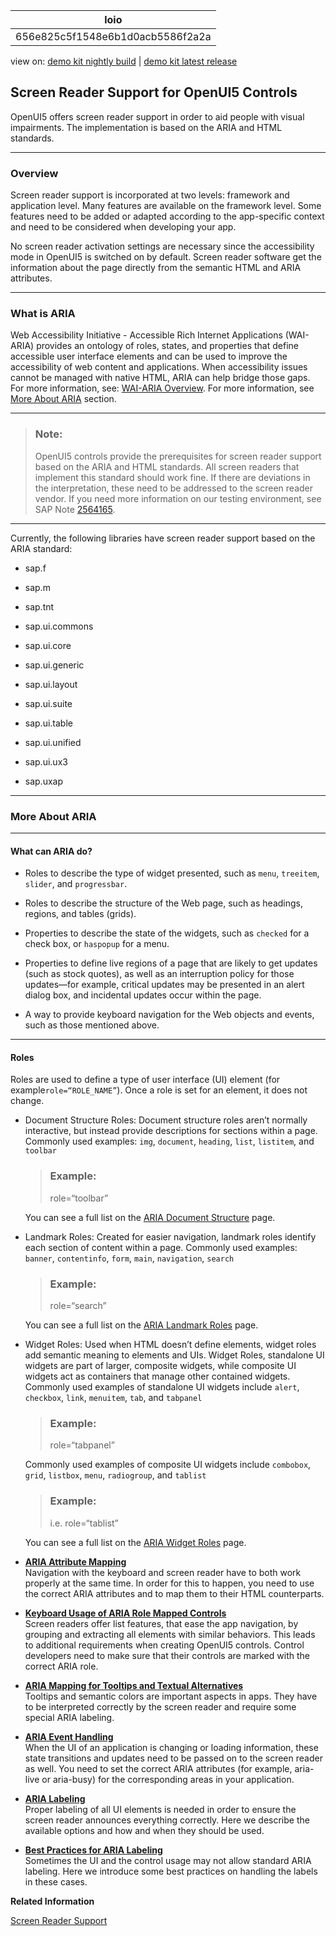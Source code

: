 <!-- loio656e825c5f1548e6b1d0acb5586f2a2a -->

| loio |
| -----|
| 656e825c5f1548e6b1d0acb5586f2a2a |

<div id="loio">

view on: [demo kit nightly build](https://openui5nightly.hana.ondemand.com/#/topic/656e825c5f1548e6b1d0acb5586f2a2a) | [demo kit latest release](https://openui5.hana.ondemand.com/#/topic/656e825c5f1548e6b1d0acb5586f2a2a)</div>

## Screen Reader Support for OpenUI5 Controls

OpenUI5 offers screen reader support in order to aid people with visual impairments. The implementation is based on the ARIA and HTML standards.

***

<a name="loio656e825c5f1548e6b1d0acb5586f2a2a__overview"/>

### Overview

Screen reader support is incorporated at two levels: framework and application level. Many features are available on the framework level. Some features need to be added or adapted according to the app-specific context and need to be considered when developing your app.

No screen reader activation settings are necessary since the accessibility mode in OpenUI5 is switched on by default. Screen reader software get the information about the page directly from the semantic HTML and ARIA attributes.

 

***

<a name="loio656e825c5f1548e6b1d0acb5586f2a2a__Aria"/>

### What is ARIA

Web Accessibility Initiative - Accessible Rich Internet Applications \(WAI-ARIA\) provides an ontology of roles, states, and properties that define accessible user interface elements and can be used to improve the accessibility of web content and applications. When accessibility issues cannot be managed with native HTML, ARIA can help bridge those gaps. For more information, see: [WAI-ARIA Overview](https://www.w3.org/WAI/standards-guidelines/aria/). For more information, see [More About ARIA](Screen_Reader_Support_for_OpenUI5_Controls_656e825.md#loio656e825c5f1548e6b1d0acb5586f2a2a__MoreARIA) section.

***

> ### Note:  
> OpenUI5 controls provide the prerequisites for screen reader support based on the ARIA and HTML standards. All screen readers that implement this standard should work fine. If there are deviations in the interpretation, these need to be addressed to the screen reader vendor. If you need more information on our testing environment, see SAP Note [2564165](https://launchpad.support.sap.com/#/notes/2564165).

***

Currently, the following libraries have screen reader support based on the ARIA standard:

-   sap.f

-   sap.m

-   sap.tnt

-   sap.ui.commons

-   sap.ui.core

-   sap.ui.generic

-   sap.ui.layout

-   sap.ui.suite

-   sap.ui.table

-   sap.ui.unified

-   sap.ui.ux3

-   sap.uxap


***

<a name="loio656e825c5f1548e6b1d0acb5586f2a2a__MoreARIA"/>

### More About ARIA

***

#### What can ARIA do?

-   Roles to describe the type of widget presented, such as `menu`, `treeitem`, `slider`, and `progressbar`.

-   Roles to describe the structure of the Web page, such as headings, regions, and tables \(grids\).
-   Properties to describe the state of the widgets, such as `checked` for a check box, or `haspopup` for a menu.
-   Properties to define live regions of a page that are likely to get updates \(such as stock quotes\), as well as an interruption policy for those updates—for example, critical updates may be presented in an alert dialog box, and incidental updates occur within the page.
-   A way to provide keyboard navigation for the Web objects and events, such as those mentioned above.

***

#### Roles

Roles are used to define a type of user interface \(UI\) element \(for example`role=“ROLE_NAME”`\). Once a role is set for an element, it does not change.

-   Document Structure Roles: Document structure roles aren’t normally interactive, but instead provide descriptions for sections within a page. Commonly used examples: `img`, `document`, `heading`, `list`, `listitem`, and `toolbar`

    > ### Example:  
    > role=“toolbar”

    You can see a full list on the [ARIA Document Structure](https://www.w3.org/TR/wai-aria/#document_structure_roles) page.

-   Landmark Roles: Created for easier navigation, landmark roles identify each section of content within a page. Commonly used examples: `banner`, `contentinfo`, `form`, `main`, `navigation`, `search`

    > ### Example:  
    > role=“search”

    You can see a full list on the [ARIA Landmark Roles](https://www.w3.org/TR/wai-aria/#landmark_roles) page.

-   Widget Roles: Used when HTML doesn’t define elements, widget roles add semantic meaning to elements and UIs. Widget Roles, standalone UI widgets are part of larger, composite widgets, while composite UI widgets act as containers that manage other contained widgets. Commonly used examples of standalone UI widgets include `alert`, `checkbox`, `link`, `menuitem`, `tab`, and `tabpanel` 

    > ### Example:  
    > role=“tabpanel”

    Commonly used examples of composite UI widgets include `combobox`, `grid`, `listbox`, `menu`, `radiogroup`, and `tablist` 

    > ### Example:  
    > i.e. role=“tablist”

    You can see a full list on the [ARIA Widget Roles](https://www.w3.org/TR/wai-aria/#widget_roles) page.


-   **[ARIA Attribute Mapping](ARIA_Attribute_Mapping_3e9c010.md "Navigation with the keyboard and screen reader have to both work properly at the same
		time. In order for this to happen, you need to use the correct ARIA attributes and to map
		them to their HTML counterparts. ")**  
Navigation with the keyboard and screen reader have to both work properly at the same time. In order for this to happen, you need to use the correct ARIA attributes and to map them to their HTML counterparts.
-   **[Keyboard Usage of ARIA Role Mapped Controls](Keyboard_Usage_of_ARIA_Role_Mapped_Controls_e6cd547.md "Screen readers offer list features, that ease the app navigation, by grouping and
		extracting all elements with similar behaviors. This leads to additional requirements when
		creating OpenUI5 controls.
		Control developers need to make sure that their controls are marked with the correct ARIA
		role.")**  
Screen readers offer list features, that ease the app navigation, by grouping and extracting all elements with similar behaviors. This leads to additional requirements when creating OpenUI5 controls. Control developers need to make sure that their controls are marked with the correct ARIA role.
-   **[ARIA Mapping for Tooltips and Textual Alternatives](ARIA_Mapping_for_Tooltips_and_Textual_Alternatives_f9e14b3.md "Tooltips and semantic colors are important aspects in apps. They have to be interpreted
		correctly by the screen reader and require some special ARIA labeling. ")**  
Tooltips and semantic colors are important aspects in apps. They have to be interpreted correctly by the screen reader and require some special ARIA labeling.
-   **[ARIA Event Handling](ARIA_Event_Handling_79a9c51.md "When the UI of an application is changing or loading information, these state
		transitions and updates need to be passed on to the screen reader as well. You need to set
		the correct ARIA attributes (for example, aria-live or aria-busy) for the corresponding
		areas in your application. ")**  
When the UI of an application is changing or loading information, these state transitions and updates need to be passed on to the screen reader as well. You need to set the correct ARIA attributes \(for example, aria-live or aria-busy\) for the corresponding areas in your application.
-   **[ARIA Labeling](ARIA_Labeling_f38c21c.md "Proper labeling of all UI elements is needed in order to ensure the screen reader
		announces everything correctly. Here we describe the available options and how and when they
		should be used. ")**  
Proper labeling of all UI elements is needed in order to ensure the screen reader announces everything correctly. Here we describe the available options and how and when they should be used.
-   **[Best Practices for ARIA Labeling](Best_Practices_for_ARIA_Labeling_3169195.md "Sometimes the UI and the control usage may not allow standard ARIA labeling. Here we
		introduce some best practices on handling the labels in these cases. ")**  
Sometimes the UI and the control usage may not allow standard ARIA labeling. Here we introduce some best practices on handling the labels in these cases.

**Related Information**  


[Screen Reader Support](Screen_Reader_Support_33fae34.md "Screen Reader Support in the Developing Apps Section")

